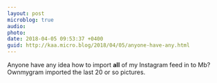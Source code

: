 ```yaml
---
layout: post
microblog: true
audio: 
photo: 
date: 2018-04-05 09:53:37 +0400
guid: http://kaa.micro.blog/2018/04/05/anyone-have-any.html
---
```

Anyone have any idea how to import **all** of my Instagram feed in to Mb? Ownmygram imported the last 20 or so pictures. 

